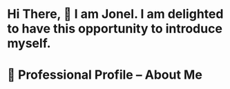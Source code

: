 # Hi There, 👔 I am Jonel. I am delighted to have this opportunity to introduce myself.

# 📝 Professional Profile – About Me
